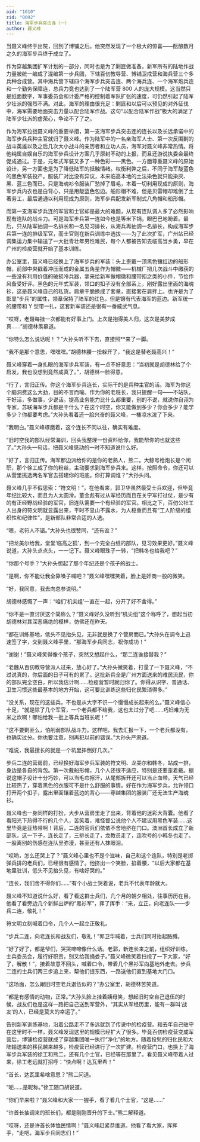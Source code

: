 ```yaml
---
aid: "1010"
zid: "0092"
title: 海军步兵突击连（一）
author: 聂义峰
---
```


当聂义峰终于出院，回到了博铺之后。他突然发现了一个极大的惊喜——酝酿数月之久的海军步兵终于成立了。

作为穿越集团扩军计划的一部分，同时也是为了剿匪做准备。新军所有的陆地作战力量被统一编成了混编第一步兵团，下辖百仞教导营、博铺卫戍营和海兵营三个多兵种合成营。其中海兵营下辖四个海军步兵突击连、两个海兵连、一个海军炮兵连和一个勤务保障连，总兵力竟也达到了一个陆军营 800 人的庞大规模。这当然只是纸面数字，军事委员会和计委严格的控制着军队扩张的速度，可仍然引起了陆军少壮派的强烈不满。对此，海军的理由很充足：剿匪和以后可以预见的对外征伐中，海军需要地面突击力量以配合陆军作战。这句“以配合陆军作战”极大的满足了陆军少壮派的虚荣心，争论不了了之。

作为海军拉拢聂义峰的重要举措，第一支海军步兵突击连的连长以及长远承诺中的海军步兵兵种主官就归了聂义峰。作为陆军中的一名亲海军人士、第一次反围剿的战斗英雄以及之后几次大小战斗的亲历者和立功人员，海军对聂义峰非常热情。将他纯属自娱自乐的海军步兵设计方案几乎原封不动的上报，而且还游说执委会最终促成通过。于是，元年式军装又多了一种色彩——黑色。一方面尊重聂义峰的原始设计，另一方面也是为了降低陆军的抵触情绪。权衡利弊之后，不同于海军靛蓝色的黑色军装投产。服装厂对比没有异议，本来临高本地的土法染色就只能染灰、黑、蓝三色而已。只是海魂衫令服装厂愁掉了眉毛，本着一切利用现成的原则，海军步兵内衣也是白背心，只是用靛蓝色包边。船形帽不难，但是贝雷帽却难倒了土著劳工，最后通通以利用现成为原则，海军步兵配发新军制式八角帽和船形帽。

而第一支海军步兵连的军官和士官却是最大的难题，从现有连队调人多了必然影响现有连队的战斗力。可是海军步兵第一连如今也是等米下锅，眼巴巴地盼着。最后，只从陆军抽调一名排长和一名见习排长，从海兵再抽调一名排长，构成海军步兵第一连的排级军官，而士官则在新兵训练中选拔——为了此次扩军，广州站已经调集运力集中输送了一大批青壮年男性难民，每个人都被告知去临高当乡勇，早在广州的检疫营就开始了基本训练。

办公室里，聂义峰已经换上了海军步兵的军装：头上歪戴一顶黑色镶红边的船形帽，前部中央戳着冲压而成的金属五角星作为帽徽——机械厂把几次战斗中缴获的一些没有利用价值的破损冷兵器，拿来给新军做帽徽和腰带扣之类的小件，节俭作风备受好评。黑色的元年式军装，领口的扣子没有全部系上，刚好露出里面的海魂衫，这是聂义峰自己的私货。肩章干脆换成了套章，直接套在肩拌上。也许是为了彰显“步兵”的属性，领章保持了陆军的红色，但是镶有代表海军的蓝边。新军统一的腰带和 Y 型带一扎，这套新军装还是很有一番威武气息。

“哎呀，老聂每挂一次都能有好事上门。上次是抱得美人归，这次是美梦成真……”胡德林羡慕道。

“你特么怎么说话呢！？”大孙头听不下去，直接照\*\*来了一脚。

“我不是那个意思，嘿嘿嘿。”胡德林腰一扭躲开了，“我这是替老聂高兴！”

聂义峰穿着一身扎眼的海军步兵军装，有一点不好意思：“当初就是胡德林给了个启发，我也没想到竟然成真了。”，胡德林一脸得意。

“行了，言归正传。你这个海军步兵连长，实际干的是兵种主官的活。海军为你这个脑洞费这么大劲，目的不言而喻。作为你的老班长，我只提醒一句——不站队，干好活，多做事，少说话。提高业务能力比什么都重要，别的不说，就说你自诩为专家，苏联海军步兵都是干什么？在这个时空，你又能做到多少？你会多少？能学多少？你都要考虑。”大孙头看着还一脸兴奋的聂义峰，一桶凉水泼了下来。

“我明白。”聂义峰琢磨着，这个连长不同以往，确实有难度。

“旧时空我的部队经常海训，回头我整理一份资料给你，我能帮你的也就这些了。”大孙头一句话，把聂义峰感动的一时不知道说什么好。

“好了，言归正传。海军那边派给你的是你的老熟人，熊二。大鲸号枪炮长是个闲职，那个徐工成了你的粉丝，主动要求到海军步兵来。这样，按照命令，你还可以从营里挑选两名军官去搭建你的班底。你打算调谁？”大孙头问。

聂义峰几乎不假思索：“符文明！”，在他看来，郭卫华虽然最受士兵欢迎，但毕竟年纪比较大，而且为人太圆滑。董金彪有过从军经历而且在关宁军打过仗，是少有的有正经野战经验的军官，旧连队需要一个有经验的军官。相比之下，百仞公社工人出身的符文明就显露出来，平时不显山不露水，为人稳重而且有“工人阶级的组织性和纪律性”，是新部队非常合适的人选。

“嗯，老符人不错。”大孙头也很赞同，“还有谁？”

“把龙美尔给我，堂堂‘临高之狐’，到一个完全白纸的部队，见习效果更好。”聂义峰说道，大孙头点点头，一一记下。聂义峰眼珠子一转，“把韩冬也给我吧？”

“你那个号手？”大孙头想起了那个年纪还是个孩子的战士。

“是啊，你不能让我全靠嗓子喊吧？”聂义峰嘿嘿笑着，脸上是奸商一般的微笑。

“好，我同意，我去向总参说明。”

胡德林感慨了一声：“咱们‘机尖组’一直在一起，分开了好不舍得。”

“你不是一直讨厌这个简称么？”聂义峰好久没听到“机尖组”这个称呼了，想起当初胡德林对其深恶痛绝的模样，仿佛还在昨天。

“都在训练基地，低头不见抬头见，无非就是换了个营房而已。”大孙头在调令上迅速签了字，交到聂义峰手里，“那海军步兵同志，祝你成功！”

“谢谢！”聂义峰笑得像个孩子，突然又想起什么，“那二连谁接替我？”

“老魏从百仞教导营派人过来，放心好了。”大孙头微笑着，打量了一下聂义峰，“不过说真的，你后面的日子可有的累了。这批新兵全是广州方面送来的难民流民，你的部队完全空白，所以我估计啊……检疫营暂时就归你了。你得从识字、普通话、卫生习惯这些最基本的地方开始，这可要比训练这些归化民繁琐得多。”

“没关系，现在的这些兵，不也是从大字不识一个慢慢成长起来的么。”聂义峰信心十足，“就是除了几个军官，一个老兵都不给我，这也太过分了吧……巧妇难为无米之炊啊！哪怕给我一批上等兵当班长呢！”

“这不要剿匪么，怕削弱部队战斗力。这样吧，我去汇报一下，一个老兵都没有，也确实过分。你也要注意，别再犯以前的错误。”大孙头严肃道。

“难说，我最擅长的就是一个坑里摔倒好几次。”

步兵二连的营房前，已经换好海军步兵军装的符文明、龙美尔和韩冬，站成一排，身边是各自的背包。第一次戴船形帽，几个人还很不适应，特别是还要歪着戴。据说这帽子设计十分巧妙，可以当毛巾擦汗，从尾部拆开还可以当止血带。天气已经比较热了，穿着黑色的衣服可不是什么舒服的事情。好在作为海军步兵，允许领口打开两个扣子，露出里面镶着蓝边的背心——穿越集团的服装厂还无法生产海魂衫。

聂义峰也一身同样的打扮，大步从营房里走了出来，背着他的迷彩大背囊。他看了看阳光下热得不行的几个人，苦笑着，难怪督公说他个人不建议用黑色军装……这里毕竟是亚热带啊！背后，二连的官兵们依依不舍地挤在门口。澳洲首长成立了新部队，这一下子，连长走了，三排长走了，龙教员走了，连吹号的小韩冬也走了。一股离别的伤感在连队里弥漫，甚至还有人抹眼泪。

“哎哟，怎么还哭上了？”聂义峰心里也不是个滋味，自己和这个连队，特别是老掷弹兵排的老兵们，已经很有感情了。他挤出一个笑脸，掐着腰，“以后大家都在基地里驻训，低头不见抬头见，有啥好哭的。”

“连长，我们舍不得你们……”有个小战士哭着说，老兵不代表年龄就大。

聂义峰不知道说什么好，看了看这群士兵们，几个月的朝夕相处，往事历历在目。他看了看旁边几个新鲜出炉的“黑衫军”，挥了挥手：“来，立正，向老连队——步兵二连，敬礼！”

符文明立刻喊着口令，几个人一起立正敬礼。

“步兵二连，向老连长和战友们，敬礼！”郭卫华喊着，士兵们同时抬起胳膊。

“好了好了，都是爷们，哭哭啼啼像什么话。老郭，新连长来之前，组织好训练。士兵委员会，履行好职责，别又给我捅娄子。”聂义峰微笑着扫视了一下大家，“好了，解散！”，接着故意不回头，喊着口令，带着几个黑衫军向基地外走去。步兵二连的士兵们两三步追上来，帮他们提东西，一路送他们直到基地大门口。

“这场面，怎么跟旧时空老兵退伍似的？”办公室里，胡德林苦笑道。

“都是有感情的动物，正常。”大孙头脸上挂着姨母笑，想起旧时空自己退伍的时候，战友们也是这样一路把自己送到军营外，“其实从军经历里，能有一群叫‘战友’的人，已经是莫大的幸运了。”

告别新军训练基地，沿着公路走不了多远就到了传说中的检疫营。和去年自己驻守在这里时不一样，聂义峰发现这里的规模已经扩大了很多。毕竟百仞检疫营变成军营后，博铺检疫营就成了穿越集团唯一执行“净化”的地方。随着投髡的归化民和大陆输送来的移民越来越多，检疫营已经进行了一次扩建。检疫营门口，也换上了海军步兵军装的徐工和熊二，还有几个士官，已经等在那里了。看见聂义峰带着人过来，徐工老远就打招呼：“快点啊！达瓦里希！”

“首长，达瓦里希啥意思？”熊二问道。

“呃……是昵称。”徐工随口胡说道。

“你们早来啦？”聂义峰和大家一一握手，看了看几个士官，“这是……”

“许首长抽调来的班长们，都是刚刚晋升的下士。”熊二解释道。

“哎呀，还是许首长体恤民情啊！”聂义峰赶紧恭维道。他看了看大家，挥挥手，“走吧，海军步兵同志们！”

